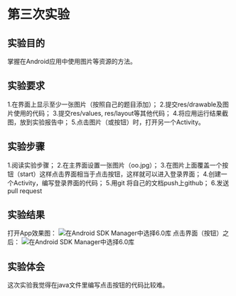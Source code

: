# 第三次实验
## 实验目的
  掌握在Android应用中使用图片等资源的方法。
## 实验要求
  1.在界面上显示至少一张图片（按照自己的题目添加）；
  2.提交res/drawable及图片使用的代码；
  3.提交res/values, res/layout等其他代码；
  4.将应用运行结果截图，放到实验报告中；
  5.点击图片（或按钮）时，打开另一个Activity。
## 实验步骤
  1.阅读实验步骤；
  2.在主界面设置一张图片（oo.jpg）；
  3.在图片上面覆盖一个按钮（start）这样点击界面相当于点击按钮，这样就可以进入登录界面；
  4.创建一个Activity，编写登录界面的代码；
  5.用git 将自己的文档push上github；
  6.发送pull request
## 实验结果
  打开App效果图：
  ![在Android SDK Manager中选择6.0库](https://raw.githubusercontent.com/sawthesunset44times/android-labs-2018/master/soft1614080902433/%E5%AE%9E%E9%AA%8C3_%E6%9C%AA%E7%82%B9%E5%87%BB.jpg "配置教育网下载代理")
  点击界面（按钮）之后：
  ![在Android SDK Manager中选择6.0库](https://raw.githubusercontent.com/sawthesunset44times/android-labs-2018/master/soft1614080902433/%E5%AE%9E%E9%AA%8C%E4%B8%89_%E7%82%B9%E5%87%BB.jpg "配置教育网下载代理")
## 实验体会
  这次实验我觉得在java文件里编写点击按钮的代码比较难。

